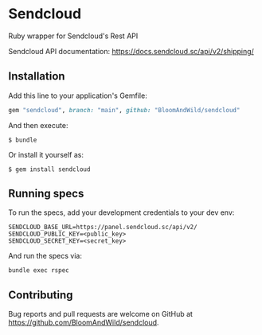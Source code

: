 # Sendcloud

Ruby wrapper for Sendcloud's Rest API

Sendcloud API documentation: https://docs.sendcloud.sc/api/v2/shipping/


## Installation

Add this line to your application's Gemfile:

```ruby
gem "sendcloud", branch: "main", github: "BloomAndWild/sendcloud"
```

And then execute:

    $ bundle

Or install it yourself as:

    $ gem install sendcloud


## Running specs

To run the specs, add your development credentials to your dev env:
```
SENDCLOUD_BASE_URL=https://panel.sendcloud.sc/api/v2/
SENDCLOUD_PUBLIC_KEY=<public_key>
SENDCLOUD_SECRET_KEY=<secret_key>
```

And run the specs via:

```
bundle exec rspec
```

## Contributing

Bug reports and pull requests are welcome on GitHub at https://github.com/BloomAndWild/sendcloud.